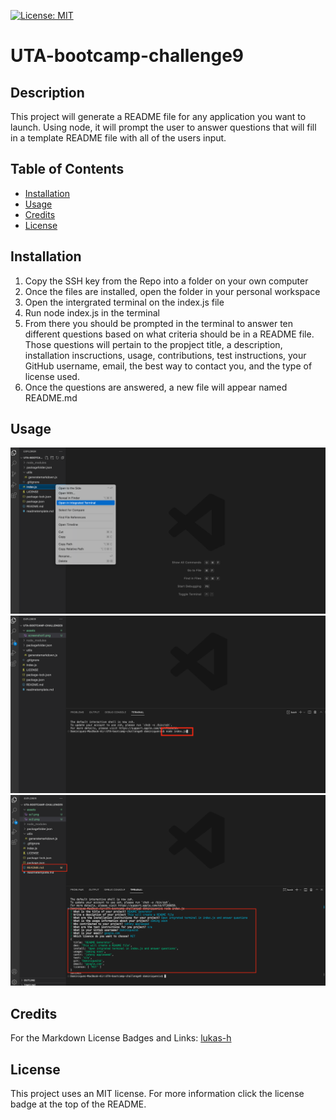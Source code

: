 [![License: MIT](https://img.shields.io/badge/License-MIT-yellow.svg)](https://opensource.org/licenses/MIT)
# UTA-bootcamp-challenge9
## Description 
This project will generate a README file for any application you want to launch. Using node, it will prompt the user to answer questions that will fill in a template README file with all of the users input. 
## Table of Contents
- [Installation](#installation)
- [Usage](#usage)
- [Credits](#credits)
- [License](#license)
## Installation
1. Copy the SSH key from the Repo into a folder on your own computer
2. Once the files are installed, open the folder in your personal workspace
3. Open the intergrated terminal on the index.js file
4. Run node index.js in the terminal
5. From there you should be prompted in the terminal to answer ten different questions based on what criteria should be in a README file. Those questions will pertain to the propject title, a description, installation inscructions, usage, contributions, test instructions, your GitHub username, email, the best way to contact you, and the type of license used. 
6. Once the questions are answered, a new file will appear named README.md
## Usage
 ![Opening Integrated Terminal](./assets/sc1.png)
 ![Running Code](./assets/sc2.png)
 ![Finding Newly Generated README File](./assets/sc3.png)
## Credits
For the Markdown License Badges and Links: [lukas-h](https://gist.github.com/lukas-h/2a5d00690736b4c3a7ba)
## License
This project uses an MIT license. For more information click the license badge at the top of the README.
